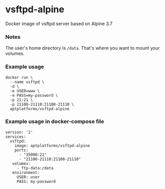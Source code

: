 # vsftpd-alpine
Docker image of vsftpd server based on Alpine 3.7

### Notes

The user's home directory is `/data`. That's where you want to mount your volumes.

### Example usage

```
docker run \
  --name vsftpd \
  -d \
  -e USER=www \
  -e PASS=my-password \
  -p 21:21 \
  -p 21100-21110:21100-21110 \
  aptplatforms/vsftpd-alpine
```

### Example usage in docker-compose file

```
version: '2'
services:
  vsftpd:
    image: aptplatforms/vsftpd-alpine
    ports:
      - "35000:21"
      - "21100-21110:21100-21110"
   volumes:
     - ftp-data:/data
   environment:
     USER: user
     PASS: my-password
```

